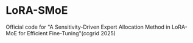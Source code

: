 # LoRA-SMoE
Official code for "A Sensitivity-Driven Expert Allocation Method in LoRA-MoE for Efficient Fine-Tuning"(ccgrid 2025)

